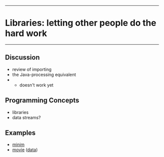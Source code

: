 --------------------------------
# Libraries: letting other people do the hard work
--------------------------------

## Discussion
- review of importing
- the Java-processing equivalent
- * doesn't work yet

## Programming Concepts
- libraries
- data streams?
 
## Examples
- [minim][]	
- [movie][] ([data](pcad.py?page=14-libraries/data/transit.mov))



[minim]: pcad.py?page=14-libraries/minim.py
[movie]: pcad.py?page=14-libraries/movie.py

